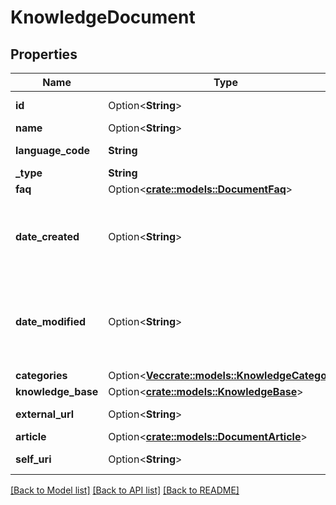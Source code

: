 # KnowledgeDocument

## Properties

Name | Type | Description | Notes
------------ | ------------- | ------------- | -------------
**id** | Option<**String**> | The globally unique identifier for the object. | [optional][readonly]
**name** | Option<**String**> |  | [optional]
**language_code** | **String** | Language of the document | 
**_type** | **String** | Document type | 
**faq** | Option<[**crate::models::DocumentFaq**](DocumentFaq.md)> |  | [optional]
**date_created** | Option<**String**> | Document creation date-time. Date time is represented as an ISO-8601 string. For example: yyyy-MM-ddTHH:mm:ss[.mmm]Z | [optional][readonly]
**date_modified** | Option<**String**> | Document last modification date-time. Date time is represented as an ISO-8601 string. For example: yyyy-MM-ddTHH:mm:ss[.mmm]Z | [optional][readonly]
**categories** | Option<[**Vec<crate::models::KnowledgeCategory>**](KnowledgeCategory.md)> | Document categories | [optional]
**knowledge_base** | Option<[**crate::models::KnowledgeBase**](KnowledgeBase.md)> |  | [optional]
**external_url** | Option<**String**> | External URL to the document | [optional]
**article** | Option<[**crate::models::DocumentArticle**](DocumentArticle.md)> |  | [optional]
**self_uri** | Option<**String**> | The URI for this object | [optional][readonly]

[[Back to Model list]](../README.md#documentation-for-models) [[Back to API list]](../README.md#documentation-for-api-endpoints) [[Back to README]](../README.md)


